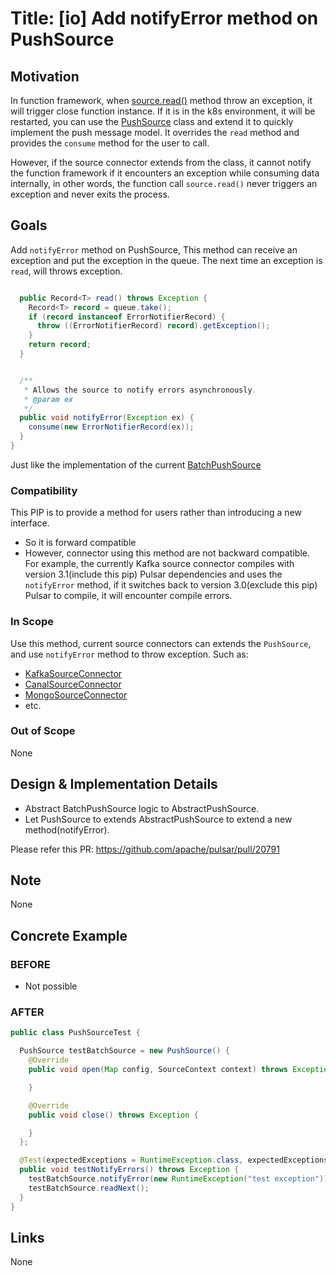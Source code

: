 # Title: [io] Add notifyError method on PushSource

## Motivation

In function framework, when [source.read()](https://github.com/apache/pulsar/blob/f7c0b3c49c9ad8c28d0b00aa30d727850eb8bc04/pulsar-functions/instance/src/main/java/org/apache/pulsar/functions/instance/JavaInstanceRunnable.java#L496-L506) method throw an exception, it will trigger close function instance. If it is in the k8s environment, it will be restarted,
you can use the [PushSource](https://github.com/apache/pulsar/blob/branch-3.0/pulsar-io/core/src/main/java/org/apache/pulsar/io/core/PushSource.java) class and extend it to quickly implement the push message model.
It overrides the `read` method and provides the `consume` method for the user to call.

However, if the source connector extends from the class, 
it cannot notify the function framework if it encounters an exception while consuming data internally, 
in other words, the function call `source.read()` never triggers an exception and never exits the process.


## Goals

Add `notifyError` method on PushSource, This method can receive an exception and put the exception in the queue. The next time an exception is `read`, will throws exception.
```java

  public Record<T> read() throws Exception {
    Record<T> record = queue.take();
    if (record instanceof ErrorNotifierRecord) {
      throw ((ErrorNotifierRecord) record).getException();
    }
    return record;
  }


  /**
   * Allows the source to notify errors asynchronously.
   * @param ex
   */
  public void notifyError(Exception ex) {
    consume(new ErrorNotifierRecord(ex));
  }
}
```

Just like the implementation of the current [BatchPushSource](https://github.com/apache/pulsar/blob/branch-3.0/pulsar-io/core/src/main/java/org/apache/pulsar/io/core/BatchPushSource.java)


### Compatibility

This PIP is to provide a method for users rather than introducing a new interface.

- So it is forward compatible
- However, connector using this method are not backward compatible.
For example, the currently Kafka source connector compiles with version 3.1(include this pip) Pulsar dependencies and uses the `notifyError` method, 
if it switches back to version 3.0(exclude this pip) Pulsar to compile, it will encounter compile errors.

### In Scope

Use this method, current source connectors can extends the `PushSource`, and use `notifyError` method to throw exception. Such as:
- [KafkaSourceConnector](https://github.com/apache/pulsar/blob/branch-3.0/pulsar-io/kafka/src/main/java/org/apache/pulsar/io/kafka/KafkaAbstractSource.java)
- [CanalSourceConnector](https://github.com/apache/pulsar/blob/82237d3684fe506bcb6426b3b23f413422e6e4fb/pulsar-io/canal/src/main/java/org/apache/pulsar/io/canal/CanalAbstractSource.java#L43)
- [MongoSourceConnector](https://github.com/apache/pulsar/blob/82237d3684fe506bcb6426b3b23f413422e6e4fb/pulsar-io/mongo/src/main/java/org/apache/pulsar/io/mongodb/MongoSource.java#L59)
- etc.

### Out of Scope
None

## Design & Implementation Details

- Abstract BatchPushSource logic to AbstractPushSource.
- Let PushSource to extends AbstractPushSource to extend a new method(notifyError).

Please refer this PR: https://github.com/apache/pulsar/pull/20791
 
## Note
None


## Concrete Example

### BEFORE
- Not possible

### AFTER

```java
public class PushSourceTest {

  PushSource testBatchSource = new PushSource() {
    @Override
    public void open(Map config, SourceContext context) throws Exception {

    }

    @Override
    public void close() throws Exception {

    }
  };

  @Test(expectedExceptions = RuntimeException.class, expectedExceptionsMessageRegExp = "test exception")
  public void testNotifyErrors() throws Exception {
    testBatchSource.notifyError(new RuntimeException("test exception"));
    testBatchSource.readNext();
  }
}
```

## Links
None
